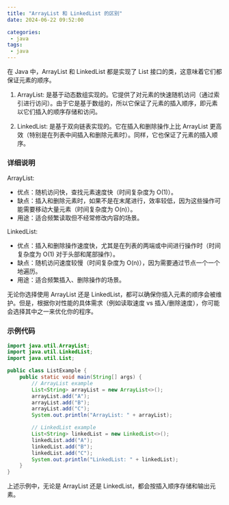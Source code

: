 ```yaml
---
title: "ArrayList 和 LinkedList 的区别"
date: 2024-06-22 09:52:00

categories:
 - java
tags:
 - java
---
```


在 Java 中，ArrayList 和 LinkedList 都是实现了 List 接口的类，这意味着它们都保证元素的顺序。

1. ArrayList: 是基于动态数组实现的。它提供了对元素的快速随机访问（通过索引进行访问）。由于它是基于数组的，所以它保证了元素的插入顺序，即元素以它们插入的顺序存储和访问。

2. LinkedList: 是基于双向链表实现的。它在插入和删除操作上比 ArrayList 更高效（特别是在列表中间插入和删除元素时）。同样，它也保证了元素的插入顺序。

### 详细说明

ArrayList:

 - 优点：随机访问快，查找元素速度快（时间复杂度为 O(1)）。
 - 缺点：插入和删除元素时，如果不是在末尾进行，效率较低，因为这些操作可能需要移动大量元素（时间复杂度为 O(n)）。
 - 用途：适合频繁读取但不经常修改内容的场景。

LinkedList:

 - 优点：插入和删除操作速度快，尤其是在列表的两端或中间进行操作时（时间复杂度为 O(1) 对于头部和尾部操作）。
 - 缺点：随机访问速度较慢（时间复杂度为 O(n)），因为需要通过节点一个一个地遍历。
 - 用途：适合频繁插入、删除操作的场景。

无论你选择使用 ArrayList 还是 LinkedList，都可以确保你插入元素的顺序会被维护。但是，根据你对性能的具体需求（例如读取速度 vs 插入/删除速度），你可能会选择其中之一来优化你的程序。

### 示例代码

```java
import java.util.ArrayList;
import java.util.LinkedList;
import java.util.List;

public class ListExample {
    public static void main(String[] args) {
        // ArrayList example
        List<String> arrayList = new ArrayList<>();
        arrayList.add("A");
        arrayList.add("B");
        arrayList.add("C");
        System.out.println("ArrayList: " + arrayList);

        // LinkedList example
        List<String> linkedList = new LinkedList<>();
        linkedList.add("A");
        linkedList.add("B");
        linkedList.add("C");
        System.out.println("LinkedList: " + linkedList);
    }
}
```

上述示例中，无论是 ArrayList 还是 LinkedList，都会按插入顺序存储和输出元素。